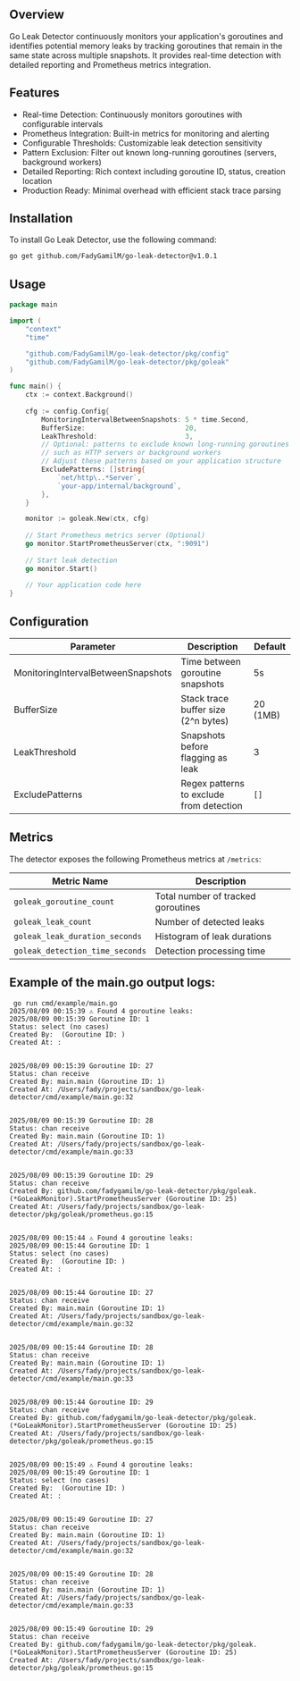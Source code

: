 ## Overview
Go Leak Detector continuously monitors your application's goroutines and identifies potential memory leaks by tracking goroutines that remain in the same state across multiple snapshots. It provides real-time detection with detailed reporting and Prometheus metrics integration.

## Features
- Real-time Detection: Continuously monitors goroutines with configurable intervals
- Prometheus Integration: Built-in metrics for monitoring and alerting
- Configurable Thresholds: Customizable leak detection sensitivity
- Pattern Exclusion: Filter out known long-running goroutines (servers, background workers)
- Detailed Reporting: Rich context including goroutine ID, status, creation location
- Production Ready: Minimal overhead with efficient stack trace parsing

## Installation
To install Go Leak Detector, use the following command:
```bash
go get github.com/FadyGamilM/go-leak-detector@v1.0.1
``` 

## Usage
```go
package main

import (
    "context"
    "time"

    "github.com/FadyGamilM/go-leak-detector/pkg/config"
    "github.com/FadyGamilM/go-leak-detector/pkg/goleak"
)

func main() {
    ctx := context.Background()
    
    cfg := config.Config{
        MonitoringIntervalBetweenSnapshots: 5 * time.Second,
        BufferSize:                         20,
        LeakThreshold:                      3,
        // Optional: patterns to exclude known long-running goroutines
        // such as HTTP servers or background workers
        // Adjust these patterns based on your application structure
        ExcludePatterns: []string{
            `net/http\..*Server`,
            `your-app/internal/background`,
        },
    }

    monitor := goleak.New(ctx, cfg)
    
    // Start Prometheus metrics server (Optional) 
    go monitor.StartPrometheusServer(ctx, ":9091")
    
    // Start leak detection
    go monitor.Start()
    
    // Your application code here
}
```

## Configuration

| Parameter                        | Description                                 | Default      |
|-----------------------------------|---------------------------------------------|--------------|
| MonitoringIntervalBetweenSnapshots| Time between goroutine snapshots            | 5s           |
| BufferSize                        | Stack trace buffer size (2^n bytes)         | 20 (1MB)     |
| LeakThreshold                     | Snapshots before flagging as leak           | 3            |
| ExcludePatterns                   | Regex patterns to exclude from detection    | `[]`         |

## Metrics

The detector exposes the following Prometheus metrics at `/metrics`:

| Metric Name                        | Description                              |
|-------------------------------------|------------------------------------------|
| `goleak_goroutine_count`            | Total number of tracked goroutines       |
| `goleak_leak_count`                 | Number of detected leaks                 |
| `goleak_leak_duration_seconds`      | Histogram of leak durations              |
| `goleak_detection_time_seconds`     | Detection processing time                |


## Example of the main.go output logs: 
```shell
 go run cmd/example/main.go
2025/08/09 00:15:39 ⚠️ Found 4 goroutine leaks:
2025/08/09 00:15:39 Goroutine ID: 1
Status: select (no cases)
Created By:  (Goroutine ID: )
Created At: :


2025/08/09 00:15:39 Goroutine ID: 27
Status: chan receive
Created By: main.main (Goroutine ID: 1)
Created At: /Users/fady/projects/sandbox/go-leak-detector/cmd/example/main.go:32


2025/08/09 00:15:39 Goroutine ID: 28
Status: chan receive
Created By: main.main (Goroutine ID: 1)
Created At: /Users/fady/projects/sandbox/go-leak-detector/cmd/example/main.go:33


2025/08/09 00:15:39 Goroutine ID: 29
Status: chan receive
Created By: github.com/fadygamilm/go-leak-detector/pkg/goleak.(*GoLeakMonitor).StartPrometheusServer (Goroutine ID: 25)
Created At: /Users/fady/projects/sandbox/go-leak-detector/pkg/goleak/prometheus.go:15


2025/08/09 00:15:44 ⚠️ Found 4 goroutine leaks:
2025/08/09 00:15:44 Goroutine ID: 1
Status: select (no cases)
Created By:  (Goroutine ID: )
Created At: :


2025/08/09 00:15:44 Goroutine ID: 27
Status: chan receive
Created By: main.main (Goroutine ID: 1)
Created At: /Users/fady/projects/sandbox/go-leak-detector/cmd/example/main.go:32


2025/08/09 00:15:44 Goroutine ID: 28
Status: chan receive
Created By: main.main (Goroutine ID: 1)
Created At: /Users/fady/projects/sandbox/go-leak-detector/cmd/example/main.go:33


2025/08/09 00:15:44 Goroutine ID: 29
Status: chan receive
Created By: github.com/fadygamilm/go-leak-detector/pkg/goleak.(*GoLeakMonitor).StartPrometheusServer (Goroutine ID: 25)
Created At: /Users/fady/projects/sandbox/go-leak-detector/pkg/goleak/prometheus.go:15


2025/08/09 00:15:49 ⚠️ Found 4 goroutine leaks:
2025/08/09 00:15:49 Goroutine ID: 1
Status: select (no cases)
Created By:  (Goroutine ID: )
Created At: :


2025/08/09 00:15:49 Goroutine ID: 27
Status: chan receive
Created By: main.main (Goroutine ID: 1)
Created At: /Users/fady/projects/sandbox/go-leak-detector/cmd/example/main.go:32


2025/08/09 00:15:49 Goroutine ID: 28
Status: chan receive
Created By: main.main (Goroutine ID: 1)
Created At: /Users/fady/projects/sandbox/go-leak-detector/cmd/example/main.go:33


2025/08/09 00:15:49 Goroutine ID: 29
Status: chan receive
Created By: github.com/fadygamilm/go-leak-detector/pkg/goleak.(*GoLeakMonitor).StartPrometheusServer (Goroutine ID: 25)
Created At: /Users/fady/projects/sandbox/go-leak-detector/pkg/goleak/prometheus.go:15
```